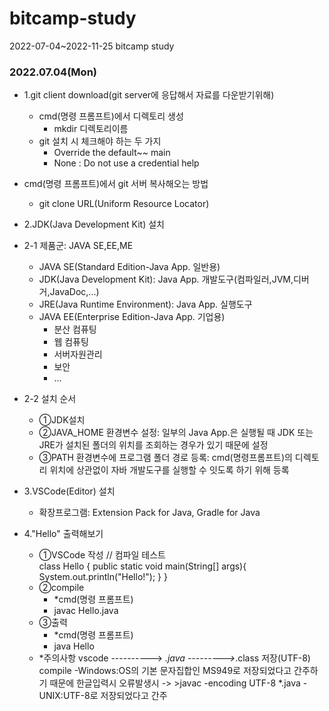 # bitcamp-study
2022-07-04~2022-11-25 bitcamp study

### 2022.07.04(Mon)
- 1.git client download(git server에 응답해서 자료를 다운받기위해)
  - cmd(명령 프롬프트)에서 디렉토리 생성    
    - mkdir 디렉토리이름
  - git 설치 시 체크해야 하는 두 가지 
    - Override the default~~ main
    - None : Do not use a credential help
 - cmd(명령 프롬프트)에서 git 서버 복사해오는 방법
    - git clone URL(Uniform Resource Locator)

- 2.JDK(Java Development Kit) 설치
- 2-1 제품군: JAVA SE,EE,ME
  - JAVA SE(Standard Edition-Java App. 일반용)
  - JDK(Java Development Kit): Java App. 개발도구(컴파일러,JVM,디버거,JavaDoc,...)
  - JRE(Java Runtime Environment): Java App. 실행도구
  - JAVA EE(Enterprise Edition-Java App. 기업용)
    - 분산 컴퓨팅
    - 웹 컴퓨팅
    - 서버자원관리
    - 보안
    - ...
- 2-2 설치 순서
   - ①JDK설치
   - ②JAVA_HOME 환경변수 설정: 일부의 Java App.은 실행될 때 JDK 또는 JRE가 설치된 폴더의 위치를 조회하는 경우가 있기 때문에 설정
   - ③PATH 환경변수에 프로그램 폴더 경로 등록: cmd(명령프롬프트)의 디렉토리 위치에 상관없이 자바 개발도구를 실행할 수 잇도록 하기 위해 등록

- 3.VSCode(Editor) 설치
   - 확장프로그램: Extension Pack for Java, Gradle for Java

- 4."Hello" 출력해보기
  - ①VSCode 작성
     // 컴파일 테스트    
     class Hello {
      public static void main(String[] args){
        System.out.println("Hello!");
      }
}
  - ②compile
    - *cmd(명령 프롬프트)
    - javac Hello.java  
  - ③출력
    - *cmd(명령 프롬프트)
    - java Hello
  - *주의사항
vscode ----------> *.java --------->*.class
       저장(UTF-8)         compile
                           -Windows:OS의 기본 문자집합인 MS949로 저장되었다고 간주하기 때문에 한글입력시 오류발생시 -> >javac -encoding UTF-8 *.java
                           -UNIX:UTF-8로 저장되었다고 간주
